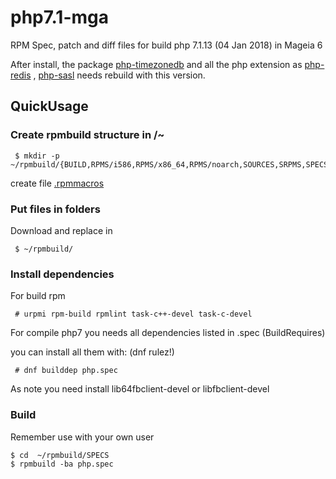 # php7.1-mga 


RPM Spec, patch and diff files for build php 7.1.13 (04 Jan 2018) in Mageia 6


After install, the package [php-timezonedb](https://madb.mageia.org/package/show/name/php-timezonedb/application/0/arch/x86_64) and all the php extension as
[php-redis](https://madb.mageia.org/package/show/application/0/arch/x86_64/name/php-sasl) , [php-sasl](https://madb.mageia.org/package/show/application/0/arch/x86_64/name/php-redis) needs rebuild with this version.


## QuickUsage


### Create rpmbuild structure in /~

```
 $ mkdir -p ~/rpmbuild/{BUILD,RPMS/i586,RPMS/x86_64,RPMS/noarch,SOURCES,SRPMS,SPECS,tmp}
```
create file [.rpmmacros](https://wiki.mageia.org/en/Packagers_RPM_tutorial#.rpmmacros_file_creation)


### Put files in folders

Download and replace in

```
 $ ~/rpmbuild/
```

### Install dependencies

For build rpm 

```
 # urpmi rpm-build rpmlint task-c++-devel task-c-devel
```

For compile php7 you needs all dependencies listed in .spec (BuildRequires) 

you can install all them with: (dnf rulez!)

```
 # dnf builddep php.spec
```

As note you need install lib64fbclient-devel or libfbclient-devel


### Build

Remember use with your own user

```
$ cd  ~/rpmbuild/SPECS
$ rpmbuild -ba php.spec
```
